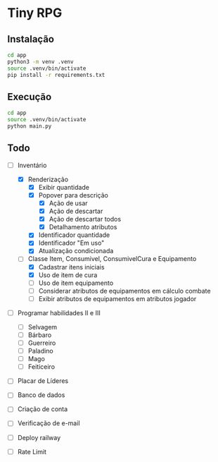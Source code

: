 # Tiny RPG

## Instalação
```bash
cd app
python3 -m venv .venv
source .venv/bin/activate
pip install -r requirements.txt
```

## Execução
```bash
cd app
source .venv/bin/activate
python main.py
```

## Todo
- [ ] Inventário
    - [X] Renderização
        - [X] Exibir quantidade
        - [X] Popover para descrição
            - [X] Ação de usar
            - [X] Ação de descartar
            - [X] Ação de descartar todos
            - [X] Detalhamento atributos
        - [X] Identificador quantidade
        - [X] Identificador "Em uso"
        - [X] Atualização condicionada
    - [ ] Classe Item, Consumivel, ConsumivelCura e Equipamento
        - [X] Cadastrar itens iniciais
        - [X] Uso de item de cura
        - [ ] Uso de item equipamento
        - [ ] Considerar atributos de equipamentos em cálculo combate
        - [ ] Exibir atributos de equipamentos em atributos jogador

- [ ] Programar habilidades II e III
    - [ ] Selvagem
    - [ ] Bárbaro
    - [ ] Guerreiro 
    - [ ] Paladino
    - [ ] Mago
    - [ ] Feiticeiro

- [ ] Placar de Líderes

- [ ] Banco de dados
- [ ] Criação de conta
- [ ] Verificação de e-mail

- [ ] Deploy railway
- [ ] Rate Limit